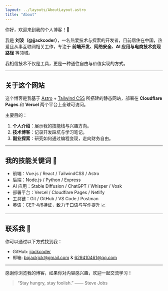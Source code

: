 ```yaml
---
layout: ../layouts/AboutLayout.astro
title: "About"
---
```


你好，欢迎来到我的个人博客！👋

我是 **刘波（@jjackcoder）**，一名热爱技术与探索的开发者，目前居住在中国，热爱且从事互联网相关工作，专注于 **前端开发、网络安全、AI 应用与电商技术变现路径** 等领域。

我相信技术不仅是工具，更是一种通往自由与价值实现的方式。

---

## 关于这个网站

这个博客是我基于 [Astro](https://astro.build/) + [Tailwind CSS](https://tailwindcss.com/) 所搭建的静态网站，部署在 **Cloudflare Pages** 和 **Vercel** 两个平台上全球可访问。

主要目的：

1. **个人介绍**：展示我的技能栈与兴趣方向。
2. **技术博客**：记录开发踩坑与学习笔记。
3. **副业探索**：研究如何通过编程变现，走向财务自由。

---

## 我的技能关键词 🔧

- 前端：Vue.js / React / TailwindCSS / Astro
- 后端：Node.js / Python / Express
- AI 应用：Stable Diffusion / ChatGPT / Whisper / Vosk
- 部署平台：Vercel / Cloudflare Pages / Netlify
- 工具链：Git / GitHub / VS Code / Postman
- 英语：CET-4/6持证，致力于口语与写作提升 📈

---

## 联系我 💬

你可以通过以下方式找到我：

- GitHub: [jjackcoder](https://github.com/jjackcoder)
- 邮箱: bojackjck@gmail.com & 629410461@qq.com

---

感谢你浏览我的博客，如果你对内容感兴趣，欢迎一起交流学习！

> “Stay hungry, stay foolish.” —— Steve Jobs

